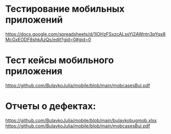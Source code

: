 # Тестирование мобильных приложений
https://docs.google.com/spreadsheets/d/1IOHzFSxzcALssYj2AWntn3pYqx8McGxEODF8shkAzQs/edit?gid=0#gid=0
# Тест кейсы мобильного приложения
https://github.com/BulavkoJulia/mobile/blob/main/mobcasesBul.pdf
# Отчеты о дефектах: 
https://github.com/BulavkoJulia/mobile/blob/main/bulavkobugmob.xlsx
https://github.com/BulavkoJulia/mobile/blob/main/mobcasesBul.pdf
